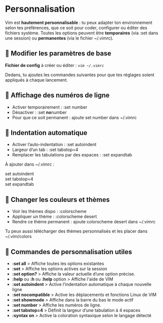# Personnalisation


Vim est **hautement personnalisable** : tu peux adapter ton environnement selon tes préférences, que ce soit pour coder, configurer ou éditer des fichiers système. Toutes les options peuvent être **temporaires** (via :set dans une session) ou **permanentes** (via le fichier ~/.vimrc).



## **📁 Modifier les paramètres de base**

**Fichier de config** à créer ou éditer : `vim ~/.vimrc`

Dedans, tu ajoutes les commandes suivantes pour que tes réglages soient appliqués à chaque lancement.



## **🔢 Affichage des numéros de ligne**

- Activer temporairement : :set number
- Désactiver : :set **no**number
- Pour que ce soit permanent : ajoute set number dans ~/.vimrc



## **🔧 Indentation automatique**

- Activer l’auto-indentation : :set autoindent
- Largeur d’un tab : :set tabstop=4
- Remplacer les tabulations par des espaces : :set expandtab

À ajouter dans ~/.vimrc :

set autoindent  
set tabstop=4  
set expandtab



## **🎨 Changer les couleurs et thèmes**

- Voir les thèmes dispo : :colorscheme
- Appliquer un thème : :colorscheme desert
- Rendre ce thème permanent : ajoute colorscheme desert dans ~/.vimrc

Tu peux aussi télécharger des thèmes personnalisés et les placer dans ~/.vim/colors

## **🔧 Commandes de personnalisation utiles**

- **:set all** > Affiche toutes les options existantes
- **:set** > Affiche les options actives sur la session
- **:set option?** > Affiche la valeur actuelle d’une option précise.
- **:help** ou **:h** ou **:help** option > Affiche l'aide de VIM
- **:set autoindent** > Active l’indentation automatique à chaque nouvelle ligne
- **:set nocompatible** > Active les déplacements et fonctions Linux de VIM
- **:set showmode** > Affiche dans la barre du bas le mode actif
- **:set number** > Affiche les numéros de ligne.
- **:set tabstop=4** > Définit la largeur d’une tabulation à 4 espaces
- **:syntax on** > Active la coloration syntaxique selon le langage détecté

